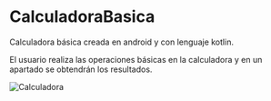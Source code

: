 # CalculadoraBasica

Calculadora básica creada en android y con lenguaje kotlin.

El usuario realiza las operaciones básicas en la calculadora y en un apartado se obtendrán los resultados.

![Calculadora](https://user-images.githubusercontent.com/108247794/221397235-194b7f68-deb1-4d2f-990a-53dc36bf3c62.png)

